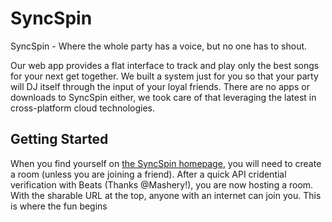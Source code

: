 SyncSpin
========
SyncSpin - Where the whole party has a voice, but no one has to shout.

Our web app provides a flat interface to track and play only the best songs for your next get together. We built a system just for you so that your party will DJ itself through the input of your loyal friends. There are no apps or downloads to SyncSpin either, we took care of that leveraging the latest in cross-platform cloud technologies.

Getting Started
---------------
When you find yourself on [the SyncSpin homepage](http://www.syncsp.in/), you will need to create a room (unless you are joining a friend). After a quick API cridential verification with Beats (Thanks @Mashery!), you are now hosting a room. With the sharable URL at the top, anyone with an internet can join you. This is where the fun begins 
